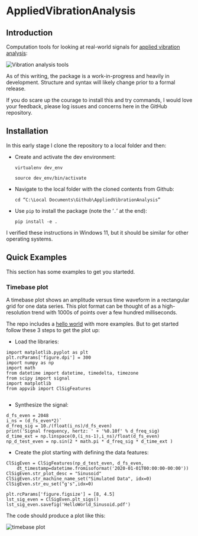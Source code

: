 # AppliedVibrationAnalysis

## Introduction

Computation tools for looking at real-world signals for [applied vibration analysis](https://robotsquirrelproductions.com/applied-vibration-analysis/):

![Vibration analysis tools](https://robotsquirrelproductions.com/wp-content/uploads/2024/07/VibAnalysisProcess_2k.png)

As of this writing, the package is a work-in-progress and heavily in development. Structure and syntax will likely change prior to a formal release.

If you do scare up the courage to install this and try commands, I would love your feedback, please log issues and concerns here in the GitHub repository.

## Installation

In this early stage I clone the repository to a local folder and then:

-   Create and activate the dev environment:

    `virtualenv dev_env`

    `source dev_env/bin/activate`

-   Navigate to the local folder with the cloned contents from Github:

    `cd “C:\Local Documents\Github\AppliedVibrationAnalysis”`

-   Use `pip` to install the package (note the ‘`.`’ at the end):

    `pip install -e .`

I verified these instructions in Windows 11, but it should be similar for other operating systems.

## Quick Examples

This section has some examples to get you startedd.

### Timebase plot

A timebase plot shows an amplitude versus time waveform in a rectangular grid for one data series. This plot format can be thought of as a high-resolution trend with 1000s of points over a few hundred milliseconds. 

The repo includes a [hello world](https://github.com/RobotSquirrelProd/AppliedVibrationAnalysis/blob/main/AppliedVibrationAnalysis%20HelloWorld.ipynb) with more examples. But to get started follow these 3 steps to get the plot up:

-   Load the libraries:

```
import matplotlib.pyplot as plt
plt.rcParams['figure.dpi'] = 300
import numpy as np
import math
from datetime import datetime, timedelta, timezone
from scipy import signal
import matplotlib
from appvib import ClSigFeatures
	
```	
	
-   Synthesize the signal:


```
d_fs_even = 2048
i_ns = (d_fs_even*2)`
d_freq_sig = 10./(float(i_ns)/d_fs_even)
print('Signal frequency, hertz: ' + '%0.10f' % d_freq_sig)
d_time_ext = np.linspace(0,(i_ns-1),i_ns)/float(d_fs_even)
np_d_test_even = np.sin(2 * math.pi * d_freq_sig * d_time_ext )
```
	
-   Create the plot starting with defining the data features:

```
ClSigEven = ClSigFeatures(np_d_test_even, d_fs_even,
    dt_timestamp=datetime.fromisoformat('2020-01-01T00:00:00-00:00'))
ClSigEven.str_plot_desc = "Sinusoid"
ClSigEven.str_machine_name_set("Simulated Data", idx=0)
ClSigEven.str_eu_set("g's",idx=0)

```

```
plt.rcParams['figure.figsize'] = [8, 4.5]
lst_sig_even = ClSigEven.plt_sigs()
lst_sig_even.savefig('HelloWorld_Sinusoid.pdf')
```
	
The code should produce a plot like this:

![timebase plot](https://robotsquirrelproductions.com/wp-content/uploads/2024/11/Timebase-HelloWorld_Sinusoid_2k_241127_170919.png)